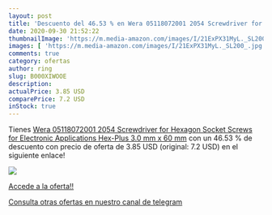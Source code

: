 ```yaml
---
layout: post
title: 'Descuento del 46.53 % en Wera 05118072001 2054 Screwdriver for He'
date: 2020-09-30 21:52:22
thumbnailImage: 'https://m.media-amazon.com/images/I/21ExPX31MyL._SL200_.jpg'
images: [ 'https://m.media-amazon.com/images/I/21ExPX31MyL._SL200_.jpg' ]
comments: true
category: ofertas
author: ring
slug: B000XIWOOE
description:
actualPrice: 3.85 USD
comparePrice: 7.2 USD
inStock: true
---
```


Tienes [Wera 05118072001 2054 Screwdriver for Hexagon Socket Screws for Electronic Applications  Hex-Plus  3.0 mm x 60 mm](https://www.amazon.com/dp/B000XIWOOE/?tag=redken08-20) con un 46.53 % de descuento con precio de oferta de 3.85 USD (original: 7.2 USD) en el siguiente enlace!

[![](https://m.media-amazon.com/images/I/21ExPX31MyL._SL200_.jpg)](https://www.amazon.com/dp/B000XIWOOE/?tag=redken08-20)

[Accede a la oferta!!](https://www.amazon.com/dp/B000XIWOOE/?tag=redken08-20)

[Consulta otras ofertas en nuestro canal de telegram](https://t.me/s/ofertas25)
